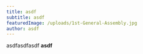```yaml
---
title: asdf
subtitle: asdf
featuredImage: /uploads/1st-General-Assembly.jpg
author: asdf
---
```

asdfasdfasdf **asdf**